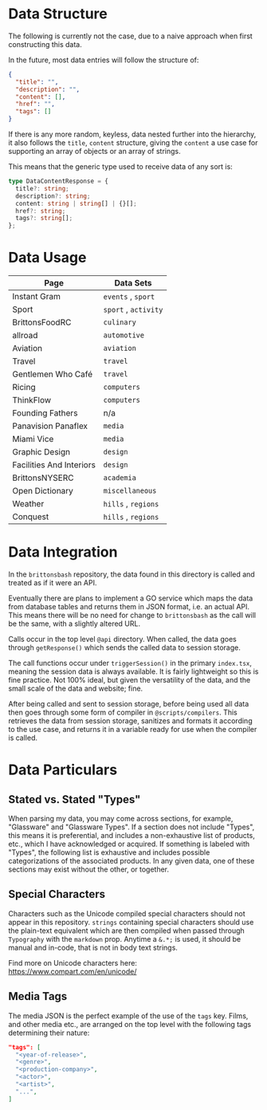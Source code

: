 # Data Structure

The following is currently not the case, due to a naive approach when first constructing this data.

In the future, most data entries will follow the structure of:

```json
{
  "title": "",
  "description": "",
  "content": [],
  "href": "",
  "tags": []
}
```

If there is any more random, keyless, data nested further into the hierarchy, it also follows the `title`, `content` structure, giving the `content` a use case for supporting an array of objects or an array of strings.

This means that the generic type used to receive data of any sort is:

```ts
type DataContentResponse = {
  title?: string;
  description?: string;
  content: string | string[] | {}[];
  href?: string;
  tags?: string[];
};
```

# Data Usage

| Page                     | Data Sets            |
| ------------------------ | -------------------- |
| Instant Gram             | `events` , `sport`   |
| Sport                    | `sport` , `activity` |
| BrittonsFoodRC           | `culinary`           |
| allroad                  | `automotive`         |
| Aviation                 | `aviation`           |
| Travel                   | `travel`             |
| Gentlemen Who Café       | `travel`             |
| Ricing                   | `computers`          |
| ThinkFlow                | `computers`          |
| Founding Fathers         | n/a                  |
| Panavision Panaflex      | `media`              |
| Miami Vice               | `media`              |
| Graphic Design           | `design`             |
| Facilities And Interiors | `design`             |
| BrittonsNYSERC           | `academia`           |
| Open Dictionary          | `miscellaneous`      |
| Weather                  | `hills` , `regions`  |
| Conquest                 | `hills` , `regions`  |

# Data Integration

In the `brittonsbash` repository, the data found in this directory is called and treated as if it were an API.

Eventually there are plans to implement a GO service which maps the data from database tables and returns them in JSON format, i.e. an actual API. This means there will be no need for change to `brittonsbash` as the call will be the same, with a slightly altered URL.

Calls occur in the top level `@api` directory. When called, the data goes through `getResponse()` which sends the called data to session storage.

The call functions occur under `triggerSession()` in the primary `index.tsx`, meaning the session data is always available. It is fairly lightweight so this is fine practice. Not 100% ideal, but given the versatility of the data, and the small scale of the data and website; fine.

After being called and sent to session storage, before being used all data then goes through some form of compiler in `@scripts/compilers`. This retrieves the data from session storage, sanitizes and formats it according to the use case, and returns it in a variable ready for use when the compiler is called.

# Data Particulars

## Stated vs. Stated "Types"

When parsing my data, you may come across sections, for example, "Glassware" and "Glassware Types". If a section does not include "Types", this means it is preferential, and includes a non-exhaustive list of products, etc., which I have acknowledged or acquired. If something is labeled with "Types", the following list is exhaustive and includes possible categorizations of the associated products. In any given data, one of these sections may exist without the other, or together.

## Special Characters

Characters such as the Unicode compiled special characters should not appear in this repository. `strings` containing special characters should use the plain-text equivalent which are then compiled when passed through `Typography` with the `markdown` prop. Anytime a `&.*;` is used, it should be manual and in-code, that is not in body text strings.

Find more on Unicode characters here: https://www.compart.com/en/unicode/

## Media Tags

The media JSON is the perfect example of the use of the `tags` key. Films, and other media etc., are arranged on the top level with the following tags determining their nature:

```json
"tags": [
  "<year-of-release>",
  "<genre>",
  "<production-company>",
  "<actor>",
  "<artist>",
  "...",
]
```

<!-- TEMP TV SHOWS -->
<!--
  Miami Vice
CSI: Miami
Moonlight
One Tree Hill
90210
How I Met Your Mother
The Big Bang Theory
Two and a Half Men
Friends
Suburgatory
Ugly Betty
Charmed
The 100
Dirty Sexy Money
Gossip Girl
Switched
New Girl
Brooklyn Nine-Nine
Supernatural
Melissa and Joey
The Goldbergs
Agents of SHIELD
2 Broke Girls
Baby Daddy
Charlie’s Angels
Make It or Brake It
Glee
Happy Endings
Rules of Engagement
Revenge
Desperate Housewives
The Mindy Project
The New Normal

Scrubs
Nashville
My Name is Earl

Hell’s Kitchen
Kitchen Nightmares
The F Word
MasterChef USA
Gordon Ramsay’s Ultimate Cookery Course

The Late Late Show with James Corden
The Tonight Show Starring Jimmy FAllon
Jimmy Kimmel Live
The Ellen DeGeneres Show
Dr. Phil
The Jerry Springer Show

Made in Chelsea
The Jeremy Kyle Show
The X Factor
Let It Shine
Britain’s Got Talent
Hollyoaks
Hollyoaks Later
Don’t Tell The Bride
Snog Marry Avoid
Big Brother
Love Island
Coach Trip
My Mad Fat Diary
Doctor Who
Rude Tube
Bad Robots
Skins
Skins: Fire
The Inbetweeners
The Gadget Show
Troy
Supernanny
Supernanny USA
The Great British Bake Off
Grand Designs
Building the Dream
How to Look Good Naked
You’ve Been Framed
Laurel and Hardy

The Simpsons
Family Guy
American Dad
Futurama
South Park

Deal or No Deal
Countdown
The Paul O’Grady Show
The Cube
Family Fortunes
Mr and Mrs


Man v Food
Man Finds Food
Diners Drive-Ins and Dives
Restaurant Stakeout
Mystery Diners
The Pioneer Woman
Barefoot Contessa
Jamie and Jimmy’s Friday Night Feast
Nigella Bites
Nigella Express
Nigella’s Christmas Kitchen
Jamie’s 15 Minute Meals
Jamie’s 30 Minute Meals
Gino’s Italian Escape
Unwrapped
The Hairy Bikers
Saturday Kitchen
Rick Stein
How to Cook Like Heston

Top Gear
Wheeler Dealers
Storage Hunters
The Ricky Gervais Show

Hannah Montana
Wizards of Waverly Place
The Suite Life of Zack and Cody
Suite Life on Deck
Cory in the House
Sonny with a Chance
So Random!
Good Luck Charlie
Lizzie McGuire
That’s So Raven
Jessie
Micky Mouse Clubhouse
Phineas and Ferb
Zeke and Luther
Sabrina the Teenage Witch

What’s New Scooby-Doo?
Scooby-Doo, Where Are You!
Scooby-Doo and Scrappy-Doo
Tom and Jerry
The Tom and Jerry Show
Ben 10

Arthur
Bob the Builder
Raven
Prank Patrol
Balamory
Barney
The Batman
Tracey Beaker
The Sarah Jane Adventures
MI High
ChuckleVision
Da Dick and Dom Diaries
The Legend of Dick and Dom
Dick and Dom in Da Bungalow
Deadly 60
Trapped!
Dennis the Menace
Escape from Scorpion Island
Dracula
H2O Just Add Water
Big Chef Little Chef
LazyTown
Maddigan’s Quest
The Slammer
Wallace and Gromit

Batman the Animated Series
Ultimate Spider Man
Horrid Henry
Thunderbirds Are Go
Mr Bean
Art Attack
Mona the Vampire
CITV SHOWS

Fifi and the Flower Tots
The Save Ums
Bear in the Big Blue House
Harry and His Bucket Full of Dinosaurs
Make Way for Noddy
Simbad
Teletubbies
Tweenies
MILKSHAKE SHOWS -->

<!-- TEMP YouTubers -->
<!--
Christian Guzman
Maxx Chewning
Shawley Coker
Brandon Harding
Jeff Nippard
Travis S
Rob Lipsett
Mike O’Hearn
Evan Centopani
Obese to Beast
Lex Fitness
Heidi Sommers
Mike Thurston
BeardMeatsFood
MattDoesFitness
Remington James
Nick Bare
Bradley Martyn
Furious Pete
Cuck From The Bronx

Linus Tech Tips
iJustine
Computerphile
Numberphile
Luke Smith
Marques Brownlee

Life of Tom
Take That Instrumental Original
KBDProductionsTV
Ken Domik
Clancy Burke
Scheiffer Bates
WatchMojo.com
ErikTheElectric
ElectricTalks
TheElectrics
GTA Series Videos
Dr. Phil
Gordon Ramsay
alpha m.
Ariana Peyton
Tami Dunn
The F Word
The F Word (New)
Jamie Oliver
TheSyndicateProject
SpeirsTheAmazingHD
Ryan Serhant
Erik Conover
Essential Tennis
Matt Stonie
RJ The Bike Guy
Park Tool
Logan Paul Vlogs
Jake Paul
Raz Ols
Federer Home
Lehunterpro
Tennis Talk Daily
Solid Brix Studios
Tai Lopez
ApexTV
Huw Rees Music
Progress Pure
Mike Jeavons
Brothers Green Eats
CaseyNeistat
SAM THE COOK GUY
Munchies
True Crime Daily
SteveTheRabbit
Crockett1984

Ali-A
Allshamnowow
Bobsagendos (Miami Vice Songs)
Centerstrain01
EthosLab
GuudeBoulderFist
VintageBeef
BdoubleO100
PauseUnpause
Generikb
Capp00
GhostRobo
LieutenantCB17 (Miami Vice Playthrough)
MarkusLivery (Miami Vice Music)
Raya
TheSimSupply
TheCurtisParadisShow
TheRadBrad
UnboxTherapy
Austin Evans
Vsauce
D!NG
BrickVault
JANGBRiCKS
just2good
Chocobotamer
Machinima (GTA Movies)
Randy Santel
JANTSUU
Typical Gamer
CinemaSins
KhanAcademy
MrThaiBox123
TechnoBuffalo
Alex Krasney
robinbirell
Grackle
Chills
DramaAlert
ABCD123Toast

Casper Lee
Joe Sugg
More Ali A
Joe Weller
KSI

TheRetard9
TheLilJoeGames
MinecraftGamerz1011
TeamFriedAndCrafted
VariableGaming

Kent Rollins -->

<!-- TEMP GAMES -->
<!--
Minecraft
Crossfire
The Sims 3
Counterstrike: Global Offensive
Fahrenheit: Indigo Prophecy
Eurotruck Simulator 2
Club Penguin
Half Life 2

The Simpsons: Hit & Run
The Simpsons Game
SpongeBob SquarePants: Battle for Bikini Bottom
Shrek 2
Test Drive
The Chronicles of Narnia: The Lion, The Witch and The Wardrobe
Crash Bandicoot
Guitar Hero III: Legends of Rock
Spider-Man 3
LEGO Indiana Jones: The Original Adventures
The Incredibles

LEGO Star Wars: The Video Game
LEGO Star Wars: The Original Trilogy
LEGO Star Wars: The Complete Saga
LEGO Star Wars: The Force Awakens

Grand Theft Auto: III
Grand Theft Auto: Vice City
Grand Theft Auto: San Andreas
Grand Theft Auto: Liberty City Stories
Grand Theft Auto: Vice City Stories
Grand Theft Auto: IV
Grand Theft Auto: Episodes from Liberty City
Grand Theft Auto: Chinatown Wars
Grand Theft Auto: V

Call of Duty: Finest Hour
Call of Duty: Modern Warfare
Call of Duty: Modern Warfare 2
Call of Duty: Modern Warfare 3
Call of Duty: World at War
Call of Duty: Black Ops
Call of Duty: Black Ops II
Call of Duty: Infinite Warfare

Uncharted: Drakes Fortune
Uncharted 2: Among Thieves
Uncharted 3: Drakes Deception
Uncharted 4: A Thief’s End

Need for Speed: Underground 2
Need for Speed: Most Wanted
Need for Speed: Pro Street
Need for Speed: Hot Pursuit
Need for Speed: World

Star Wars: Battlefront
Star Wars: Battlefront II
Star Wars: Battlefront (Current Generation)
Star Wars: Battlefront II (Current Generation)


Burnout: Revenge
Burnout: Paradise

Battlefield 1942
Battlefield 3

Fallout 3
Fallout New Vegas

Ratchet & Clank: Tools of Destruction
Ratchet & Clank (Current Generation)

Batman: Arkham Asylum
Batman: Arkham City
Batman: Arkham Knight

Topspin 3
Topspin 4

Saints Row 2
Saints Row: The Third

Just Cause 2
Just Cause 3

Max Payne 3
Beyond: Two Souls
Skate 3
007: Quantum of Solace
Virtua Tennis 4
Grand Slam Tennis 2
Far Cry 3
The Elder Scrolls V: Skyrim
Heavy Rain
Red Dead Redemption
The Last of Us
Infamous
Aliens vs Predator
Back to the Future: The Game
Rage
Motorstorm
Crisis 2
Dead Island
Dead Space 2
Deus Ex: Human Revolution
Sing Star: Take That
Haze
Killzone 3
LittleBigPlanet 2
Mafia II
Medal of Honour: Warfighter
Resistance 2
Sleeping Dogs
Tron: Evolution -->

<!-- SOME EXTRA NOTES -->

<!--
Travel:


Cities - USA

Chicago

New York

Los Angeles

Charlotte

Phoenix

San Francisco

Boston

Philadelphia

Seattle

Pittsburgh

Denver

Colorado Springs

Aspen

Cincinnati

Las Vegas

Portland

Nashville

Atlanta

Houston


Cities - Asia

Tokyo

Chiba

Kyoto

Osaka

Kobe

Hiroshima

Seoul


Cities - Europe

Brussels

Bruges

Antwerp

Lake Como

Milan [2]

Verona [2]

Venice [3]

Bolzano

Bologna

Rome

Copenhagen [2]

Oslo

Stockholm

Vienna

Innsbruck

Zurich

Basel

Geneva

Hamburg [2]

Stuttgart

Frankfurt

Cologne

Berlin [2]

Munich [2]

Ljubljana


Accommodation

YellowSquare Rome

St Christopher’s (Multiple)

Wombat (Multiple)

City Backpackers Stockholm

Steel House Copenhagen

Braemar Youth Hostel

Ballater Hostel
-->
